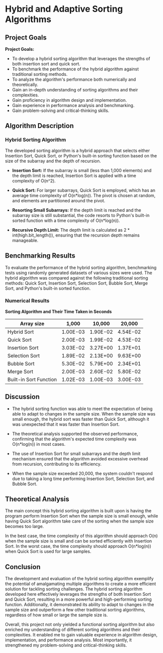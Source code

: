 # Hybrid and Adaptive Sorting Algorithms

## Project Goals

**Project Goals:**
- To develop a hybrid sorting algorithm that leverages the strengths of both insertion sort and quick sort.
- To benchmark the performance of the hybrid algorithm against traditional sorting methods.
- To analyze the algorithm's performance both numerically and theoretically.
- Gain an in-depth understanding of sorting algorithms and their complexities.
- Gain proficiency in algorithm design and implementation.
- Gain experience in performance analysis and benchmarking.
- Gain problem-solving and critical-thinking skills.

## Algorithm Description

### Hybrid Sorting Algorithm

The developed sorting algorithm is a hybrid approach that selects either Insertion Sort, Quick Sort, or Python's built-in sorting function based on the size of the subarray and the depth of recursion.

- **Insertion Sort:** If the subarray is small (less than 1,000 elements) and the depth limit is reached, Insertion Sort is applied with a time complexity of O(n^2).

- **Quick Sort:** For larger subarrays, Quick Sort is employed, which has an average time complexity of O(n*log(n)). The pivot is chosen at random, and elements are partitioned around the pivot.

- **Resorting Small Subarrays:** If the depth limit is reached and the subarray size is still substantial, the code resorts to Python's built-in sorted function with a time complexity of O(n*log(n)).

- **Recursive Depth Limit:** The depth limit is calculated as 2 * int(high.bit_length()), ensuring that the recursion depth remains manageable.

## Benchmarking Results

To evaluate the performance of the hybrid sorting algorithm, benchmarking tests using randomly generated datasets of various sizes were used. The hybrid algorithm was compared against the following traditional sorting methods: Quick Sort, Insertion Sort, Selection Sort, Bubble Sort, Merge Sort, and Python's built-in sorted function.

### Numerical Results

**Sorting Algorithm and Their Time Taken in Seconds**

| Array size            | 1,000     | 10,000    | 20,000    |
|-----------------------|-----------|-----------|-----------|
| Hybrid Sort           | 1.00E-03  | 1.90E-02  | 4.54E-02  |
| Quick Sort            | 2.00E-03  | 1.99E-02  | 4.53E-02  |
| Insertion Sort        | 3.03E-02  | 3.27E+00  | 1.37E+01  |
| Selection Sort        | 1.89E-02  | 2.13E+00  | 9.63E+00  |
| Bubble Sort           | 5.30E-02  | 5.79E+00  | 2.34E+01  |
| Merge Sort            | 2.00E-03  | 2.60E-02  | 5.80E-02  |
| Built-in Sort Function| 1.02E-03  | 1.00E-03  | 3.00E-03  |

## Discussion

- The hybrid sorting function was able to meet the expectation of being able to adapt to changes in the sample size. When the sample size was small enough, the hybrid sort was faster than Quick Sort, although it was unexpected that it was faster than Insertion Sort.

- The theoretical analysis supported the observed performance, confirming that the algorithm's expected time complexity was O(n*log(n)) in most cases.

- The use of Insertion Sort for small subarrays and the depth limit mechanism ensured that the algorithm avoided excessive overhead from recursion, contributing to its efficiency.

- When the sample size exceeded 20,000, the system couldn't respond due to taking a long time performing Insertion Sort, Selection Sort, and Bubble Sort.

## Theoretical Analysis

The main concept this hybrid sorting algorithm is built upon is having the program perform Insertion Sort when the sample size is small enough, while having Quick Sort algorithm take care of the sorting when the sample size becomes too large.

In the best case, the time complexity of this algorithm should approach O(n) when the sample size is small and can be sorted efficiently with Insertion Sort. In the worst case, the time complexity should approach O(n*log(n)) when Quick Sort is used for large samples.

## Conclusion

The development and evaluation of the hybrid sorting algorithm exemplify the potential of amalgamating multiple algorithms to create a more efficient solution for tackling sorting challenges. The hybrid sorting algorithm developed here effectively leverages the strengths of both Insertion Sort and Quick Sort, resulting in a more powerful and high-performing sorting function. Additionally, it demonstrated its ability to adapt to changes in the sample size and outperform a few other traditional sorting algorithms, regardless of how small or large the sample size is.

Overall, this project not only yielded a functional sorting algorithm but also enriched my understanding of different sorting algorithms and their complexities. It enabled me to gain valuable experience in algorithm design, implementation, and performance analysis. Most importantly, it strengthened my problem-solving and critical-thinking skills.
